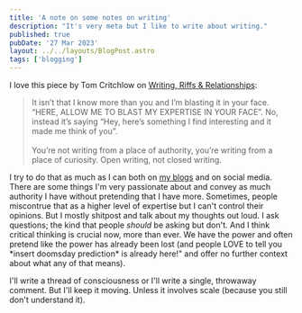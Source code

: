 ```yaml
---
title: 'A note on some notes on writing'
description: "It's very meta but I like to write about writing."
published: true
pubDate: '27 Mar 2023'
layout: ../../layouts/BlogPost.astro
tags: ['blogging']
---
```


I love this piece by Tom Critchlow on [Writing, Riffs & Relationships](https://tomcritchlow.com/2023/02/10/riffs/):

>It isn’t that I know more than you and I’m blasting it in your face. “HERE, ALLOW ME TO BLAST MY EXPERTISE IN YOUR FACE”. No, instead it’s saying “Hey, here’s something I find interesting and it made me think of you”.
<br><br>
>You’re not writing from a place of authority, you’re writing from a place of curiosity. Open writing, not closed writing.

I try to do that as much as I can both on [my blogs](/projects/) and on social media. There are some things I'm very passionate about and convey as much authority I have without pretending that I have more. Sometimes, people miscontrue that as a higher level of expertise but I can't control their opinions. But I mostly shitpost and talk about my thoughts out loud. I ask questions; the kind that people _should_ be asking but don't. And I think critical thinking is crucial now, more than ever. We have the power and often pretend like the power has already been lost (and people LOVE to tell you &ast;insert doomsday prediction&ast; is already here!" and offer no further context about what any of that means).

I'll write a thread of consciousness or I'll write a single, throwaway comment. But I'll keep it moving. Unless it involves scale (because you still don't understand it).
